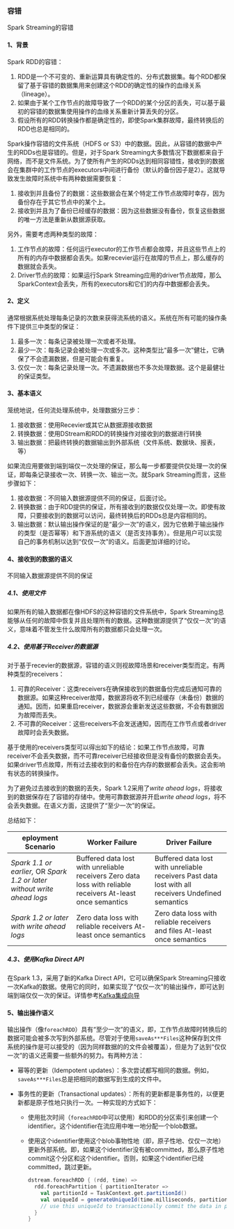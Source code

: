 ### 容错

Spark Streaming的容错

#### 1、背景

Spark RDD的容错：

1. RDD是一个不可变的、重新运算具有确定性的、分布式数据集。每个RDD都保留了基于容错的数据集用来创建这个RDD的确定性的操作的血缘关系（lineage）。
2. 如果由于某个工作节点的故障导致了一个RDD的某个分区的丢失，可以基于最初的容错的数据集使用操作的血缘关系重新计算丢失的分区。
3. 假设所有的RDD转换操作都是确定性的，即使Spark集群故障，最终转换后的RDD也总是相同的。

Spark操作容错的文件系统（HDFS or S3）中的数据。因此，从容错的数据中产生的RDDs也是容错的。但是，对于Spark Streaming大多数情况下数据都来自于网络，而不是文件系统。为了使所有产生的RDDs达到相同容错性，接收到的数据会在集群中的工作节点的executors中间进行备份（默认的备份因子是2）。这就导致发生故障时系统中有两种数据需要恢复：

1. 接收到并且备份了的数据：这些数据会在某个特定工作节点故障时幸存，因为备份存在于其它节点中的某个上。
2. 接收到并且为了备份已经缓存的数据：因为这些数据没有备份，恢复这些数据的唯一方法是重新从数据源获取。

另外，需要考虑两种类型的故障：

1. 工作节点的故障：任何运行executor的工作节点都会故障，并且这些节点上的所有的内存中数据都会丢失。如果recevier运行在故障的节点上，那么缓存的数据就会丢失。
2. Driver节点的故障：如果运行Spark Streaming应用的driver节点故障，那么SparkContext会丢失，所有的executors和它们的内存中数据都会丢失。

#### 2、定义

通常根据系统处理每条记录的次数来获得流系统的语义。系统在所有可能的操作条件下提供三中类型的保证：

1. 最多一次：每条记录被处理一次或者不处理。
2. 最少一次：每条记录会被处理一次或多次。这种类型比“最多一次”健壮，它确保了不会遗漏数据，但是可能会有重复。
3. 仅仅一次：每条记录处理一次。不遗漏数据也不多次处理数据。这个是最健壮的保证类型。

#### 3、基本语义

笼统地说，任何流处理系统中，处理数据分三步：

1. 接收数据：使用Recevier或其它从数据源接收数据
2. 转换数据：使用DStream和RDD的转换操作对接收到的数据进行转换
3. 输出数据：把最终转换的数据输出到外部系统（文件系统、数据块、报表，等）

如果流应用要做到端到端仅一次处理的保证，那么每一步都要提供仅处理一次的保证，即每条记录接收一次、转换一次、输出一次。就Spark Streaming而言，这些步骤如下：

1. 接收数据：不同输入数据源提供不同的保证，后面讨论。
2. 转换数据：由于RDD提供的保证，所有接收到的数据仅仅处理一次。即使有故障，只要接收到的数据可以访问，最终转换后的RDDs总是内容相同的。
3. 输出数据：默认输出操作保证的是“最少一次”的语义，因为它依赖于输出操作的类型（是否幂等）和下游系统的语义（是否支持事务）。但是用户可以实现自己的事务机制以达到“仅仅一次”的语义。后面更加详细的讨论。

#### 4、接收到的数据的语义

不同输入数据源提供不同的保证

##### 4.1、使用文件

如果所有的输入数据都在像HDFS的这种容错的文件系统中，Spark Streaming总能够从任何的故障中恢复并且处理所有的数据。这种数据源提供了“仅仅一次”的语义，意味着不管发生什么故障所有的数据都只会处理一次。

##### 4.2、使用基于Receiver的数据源

对于基于recevier的数据源，容错的语义则视故障场景和receiver类型而定。有两种类型的receivers：

1. 可靠的Receiver：这类receivers在确保接收到的数据备份完成后通知可靠的数据源。如果这种receiver故障，数据源将收不到已经缓存（未备份）数据的通知。因而，如果重启receiver，数据源会重新发送这些数据，不会有数据因为故障而丢失。
2. 不可靠的Receiver：这些receivers不会发送通知，因而在工作节点或者driver故障时会丢失数据。

基于使用的receivers类型可以得出如下的结论：如果工作节点故障，可靠receiver不会丢失数据，而不可靠receiver已经接收但是没有备份的数据会丢失。如果driver节点故障，所有过去接收到的和备份在内存的数据都会丢失。这会影响有状态的转换操作。

为了避免过去接收到的数据的丢失，Spark 1.2采用了*write ahead logs*，将接收到的数据保存在了容错的存储中。使用可靠数据源并开启*write ahead logs*，将不会丢失数据。在语义方面，这提供了“至少一次”的保证。

总结如下：

| eployment Scenario                                           | Worker Failure                                               | Driver Failure                                               |
| ------------------------------------------------------------ | ------------------------------------------------------------ | ------------------------------------------------------------ |
| *Spark 1.1 or earlier,* OR        *Spark 1.2 or later without write ahead logs* | Buffered data lost with unreliable receivers        Zero data loss with reliable receivers        At-least once semantics | Buffered data lost with unreliable receivers        Past data lost with all receivers        Undefined semantics |
| *Spark 1.2 or later with write ahead logs*                   | Zero data loss with reliable receivers          At-least once semantics | Zero data loss with reliable receivers and files          At-least once semantics |

##### 4.3、使用Kafka Direct API

在Spark 1.3，采用了新的Kafka Direct API，它可以确保Spark Streaming只接收一次Kafka的数据。使用它的同时，如果实现了“仅仅一次”的输出操作，即可达到端到端仅仅一次的保证。详情参考[Kafka集成向导](http://spark.apache.org/docs/2.2.0/streaming-kafka-integration.html)

#### 5、输出操作语义

输出操作（像`foreachRDD`）具有“至少一次”的语义，即，工作节点故障时转换后的数据可能会被多次写到外部系统。尽管对于使用`saveAs***Files`这种保存到文件系统的操作是可以接受的（因为同样数据的的文件会被覆盖），但是为了达到“仅仅一次”的语义还需要一些额外的努力。有两种方法：

- 幂等的更新（Idempotent updates）：多次尝试都写相同的数据。例如，`saveAs***Files`总是把相同的数据写到生成的文件中。

- 事务性的更新（Transactional updates）：所有的更新都是事务性的，以便更新都是原子性地只执行一次。一种实现的方式如下：

  - 使用批次时间（`foreachRDD`中可以使用）和RDD的分区索引来创建一个identifier。这个identifier在流应用中唯一地分配一个blob数据。

  - 使用这个identifier使用这个blob事物性地（即，原子性地、仅仅一次地）更新外部系统。即，如果这个identifier没有被committed，那么原子性地commit这个分区和这个identifier。否则，如果这个identifier已经committed，跳过更新。

    ```scala
    dstream.foreachRDD { (rdd, time) =>
      rdd.foreachPartition { partitionIterator =>
        val partitionId = TaskContext.get.partitionId()
        val uniqueId = generateUniqueId(time.milliseconds, partitionId)
        // use this uniqueId to transactionally commit the data in partitionIterator
      }
    }
    ```

